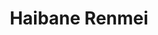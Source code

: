 --- 
title: "Haibane Renmei"
publishdate: "2019-9-26T16:48:46+02:00"
src: "https://365manga.net/manga/haibane-renmei"
image: "https://data.365manga.net/images/thumbnails/1690-haibane-renmei.jpg"
description: "from wiki: The series follow a young girl named Rakka, a newly arrived haibane (an angelic-looking being), and other characters in the city of Glie (guri), a walled city with one entrance where no one is allowed to leave. Also contains a side story written after the end of the anime. It shows the relation between Reki and Nemu (and Hyouko) after the departure of Kuramori. The colour illustrations are…"
---